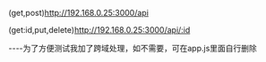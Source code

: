 

(get,post)http://192.168.0.25:3000/api

(get:id,put,delete)http://192.168.0.25:3000/api/:id


----为了方便测试我加了跨域处理，如不需要，可在app.js里面自行删除